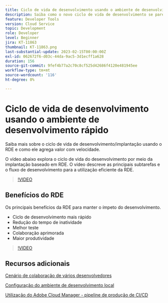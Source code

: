 ```yaml
---
title: Ciclo de vida de desenvolvimento usando o ambiente de desenvolvimento rápido
description: Saiba como o novo ciclo de vida de desenvolvimento se parece com o uso do ambiente de desenvolvimento rápido e os principais benefícios do RDE.
feature: Developer Tools
version: Cloud Service
topic: Development
role: Developer
level: Beginner
jira: KT-11863
thumbnail: KT-11863.png
last-substantial-update: 2023-02-15T00:00:00Z
exl-id: 062672f6-d03c-44da-9ac5-3d1ecff1a628
duration: 156
source-git-commit: 9fef4b77a2c70c8cf525d42686f4120e481945ee
workflow-type: tm+mt
source-wordcount: '116'
ht-degree: 0%

---
```


# Ciclo de vida de desenvolvimento usando o ambiente de desenvolvimento rápido

Saiba mais sobre o ciclo de vida de desenvolvimento/implantação usando o RDE e como ele agrega valor com velocidade.

O vídeo abaixo explora o ciclo de vida do desenvolvimento por meio da implantação baseado em RDE. O vídeo descreve as principais subtarefas e o fluxo de desenvolvimento para a utilização eficiente da RDE.

>[!VIDEO](https://video.tv.adobe.com/v/3415492?quality=12&learn=on)


## Benefícios do RDE

Os principais benefícios da RDE para manter o ímpeto do desenvolvimento.

- Ciclo de desenvolvimento mais rápido
- Redução do tempo de inatividade
- Melhor teste
- Colaboração aprimorada
- Maior produtividade

>[!VIDEO](https://video.tv.adobe.com/v/3415493?quality=12&learn=on)

## Recursos adicionais

[Cenário de colaboração de vários desenvolvedores](https://experienceleague.adobe.com/docs/experience-manager-cloud-service/content/implementing/developing/rapid-development-environments.html#multiple-developers-collaborating-on-the-same-rde)

[Configuração do ambiente de desenvolvimento local](https://experienceleague.adobe.com/docs/experience-manager-learn/cloud-service/local-development-environment-set-up/overview.html?lang=pt-BR)

[Utilização do Adobe Cloud Manager - pipeline de produção de CI/CD](https://experienceleague.adobe.com/docs/experience-manager-learn/cloud-service/cloud-manager/cicd-production-pipeline.html)
